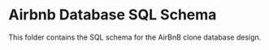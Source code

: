 # Airbnb Database SQL Schema

This folder contains the SQL schema for the AirBnB clone database design.
